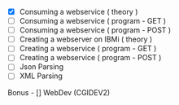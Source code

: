 - [x] Consuming a webservice ( theory )
- [ ]  Consuming a webservice ( program - GET )
- [ ]  Consuming a webservice ( program - POST )
- [ ]  Creating a webserver on IBMi ( theory )
- [ ]  Creating a webservice ( program - GET )
- [ ]  Creating a webservice ( program - POST )
- [ ]  Json Parsing 
- [ ]  XML Parsing 
  
  Bonus - [] WebDev (CGIDEV2)
  
